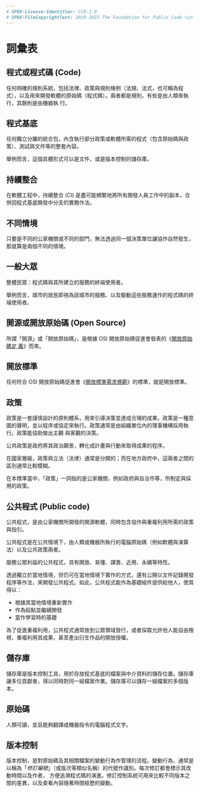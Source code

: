 ```yaml
---
# SPDX-License-Identifier: CC0-1.0
# SPDX-FileCopyrightText: 2019-2022 The Foundation for Public Code <info@publiccode.net>, https://standard.publiccode.net/AUTHORS
---
```


# 詞彙表

## 程式或程式碼 (Code)

任何明確的規則系統，包括法律、政策與規則條例（法規、法式，也可稱為程式），以及用來開發軟體的原始碼（程式碼）。兩者都是規則，有些是由人類來執行，其餘則是由機器執
行。

## 程式基底

任何獨立分離的統合包，內含執行部分政策或軟體所需的程式（包含原始碼與政策）、測試與文件等的整套內容。

舉例而言，這個具體形式可以是文件，或是版本控制的儲存庫。

## 持續整合

在軟體工程中，持續整合 (CI) 是盡可能頻繁地將所有開發人員工作中的副本，合併回程式基底開發中分支的實務作法。

## 不同情境

只要是不同的公家機關或不同的部門，無法透過同一個決策單位讓協作自然發生，那就算是兩個不同的情境。

## 一般大眾

整體民眾：程式碼與其所建立的服務的終端使用者。

舉例而言，城市的居民即視為該城市的服務、以及驅動這些服務運作的程式碼的終端使用者。

## 開源或開放原始碼 (Open Source)

所謂「開源」或「開放原始碼」，是根據 OSI 開放原始碼促進會發表的《[開放原始碼定
義](https://opensource.org/osd-annotated)》而來。

## 開放標準

任何符合 OSI 開放原始碼促進會《[開放標準需求規範](https://opensource.org/osr)》的標準，就是開放標準。

## 政策

政策是一套謹慎設計的原則體系，用來引導決策並達成合理的成果。政策是一種意圖的聲明，並以程序或協定來執行。政策通常是由組織單位內的理事機構採用執行。政策能協助做出主觀
與客觀的決策。

公共政策是政府將其政治願景，轉化成計畫與行動來取得成果的程序。

在國家層級，政策與立法（法律）通常是分開的；而在地方政府中，這兩者之間的區別通常比較模糊。

在本標準當中，「政策」一詞指的是公家機關，例如政府與自治市等，所制定與採用的政策。

## 公共程式 (Public code)

公共程式，是由公家機關所開發的開源軟體，同時包含協作與重複利用所需的政策與指引。

公共程式是在公共情境下，由人類或機器所執行的電腦原始碼（例如軟體與演算法）以及公共政策兩者。

服務公眾利益的公共程式，具有開放、易懂、課責、近用、永續等特性。

透過獨立於當地情境，但仍可在當地情境下實作的方式，還有公開以文件記錄開發程序等作法，來開發公共程式。如此，公共程式能作為基礎組件提供給他人，使其得以：

* 根據其當地情境重新實作
* 作為起點並繼續開發
* 當作學習時的基礎

為了促進重複利用，公共程式通常放到公眾領域發行，或者採取允許他人能自由檢視、重複利用其成果，甚至產出衍生作品的開放授權。

## 儲存庫

儲存庫是版本控制工具，用於存放程式基底的檔案與中介資料的儲存位置。儲存庫讓多位貢獻者，得以同時對同一組檔案作業。儲存庫可以儲存一組檔案的多個版本。

## 原始碼

人類可讀，並且能夠翻譯成機器指令的電腦程式文字。

## 版本控制

版本控制，是對原始碼及其相關檔案的變動行為作管理的流程。變動行為，通常是以稱為「*修訂編號*」（或版次等類似名稱）的代號作識別。每次修訂都會標示其改動時間以及作者，
方便追溯程式碼的演進。修訂控制系統可用來比較不同版本之間的差異，以及查看內容隨著時間經歷的變動。
